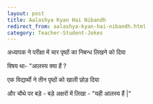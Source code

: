 ```yaml
---
layout: post
title: Aalashya Kyan Hai Nibandh
redirect_from: aalashya-kyan-hai-nibandh.html
category: Teacher-Student-Jokes
---
```

अध्यापक ने परीक्षा में चार पृष्ठों का निबन्ध लिखने को दिया 

विषय था- "आलस्य क्या हैं ?<br/>

एक विद्यार्थी ने तीन पृष्ठों को खाली छोड़ दिया 

और चौथे पर बड़े - बड़े अक्षरों में लिखा - "यही आलस्य हैं |"